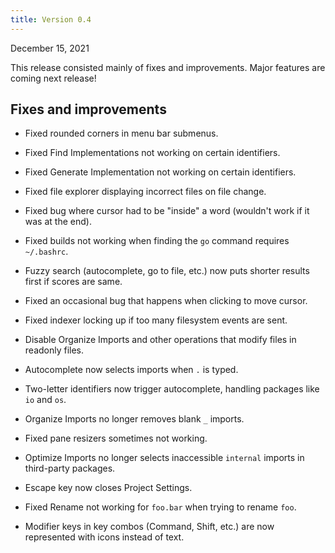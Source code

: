 ```yaml
---
title: Version 0.4
---
```


December 15, 2021

This release consisted mainly of fixes and improvements. Major features are
coming next release!

## Fixes and improvements

- Fixed rounded corners in menu bar submenus.

- Fixed Find Implementations not working on certain identifiers.

- Fixed Generate Implementation not working on certain identifiers.

- Fixed file explorer displaying incorrect files on file change.

- Fixed bug where cursor had to be "inside" a word (wouldn't work if it was at
  the end).

- Fixed builds not working when finding the `go` command requires `~/.bashrc`.

- Fuzzy search (autocomplete, go to file, etc.) now puts shorter results first
  if scores are same.

- Fixed an occasional bug that happens when clicking to move cursor.

- Fixed indexer locking up if too many filesystem events are sent.

- Disable Organize Imports and other operations that modify files in readonly
  files.

- Autocomplete now selects imports when `.` is typed.

- Two-letter identifiers now trigger autocomplete, handling packages like `io`
  and `os`.

- Organize Imports no longer removes blank `_` imports.

- Fixed pane resizers sometimes not working.

- Optimize Imports no longer selects inaccessible `internal` imports in
  third-party packages.

- Escape key now closes Project Settings.

- Fixed Rename not working for `foo.bar` when trying to rename `foo`.

- Modifier keys in key combos (Command, Shift, etc.) are now represented with
  icons instead of text.
